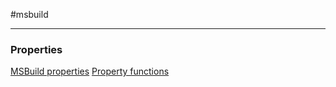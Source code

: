 #msbuild

---

### Properties

[MSBuild properties](https://learn.microsoft.com/en-us/visualstudio/msbuild/msbuild-properties?view=vs-2022)
[Property functions](https://learn.microsoft.com/en-us/visualstudio/msbuild/property-functions?view=vs-2022)
